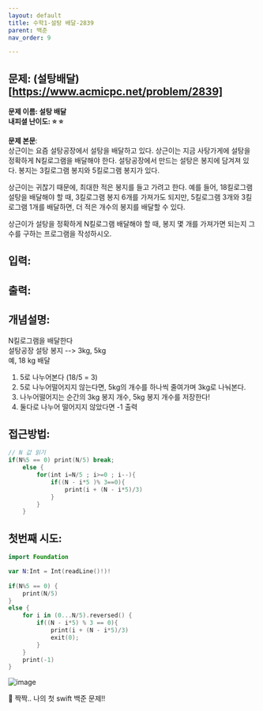 ```yaml
---
layout: default
title: 수학1-설탕 배달-2839
parent: 백준
nav_order: 9

---
```


## 문제: (설탕배달)[https://www.acmicpc.net/problem/2839] 
**문제 이름: 설탕 배달**  
**내피셜 난이도: :star: :star:**  

**문제 본문**:  
상근이는 요즘 설탕공장에서 설탕을 배달하고 있다. 상근이는 지금 사탕가게에 설탕을 정확하게 N킬로그램을 배달해야 한다. 설탕공장에서 만드는 설탕은 봉지에 담겨져 있다. 봉지는 3킬로그램 봉지와 5킬로그램 봉지가 있다.

상근이는 귀찮기 때문에, 최대한 적은 봉지를 들고 가려고 한다. 예를 들어, 18킬로그램 설탕을 배달해야 할 때, 3킬로그램 봉지 6개를 가져가도 되지만, 5킬로그램 3개와 3킬로그램 1개를 배달하면, 더 적은 개수의 봉지를 배달할 수 있다.

상근이가 설탕을 정확하게 N킬로그램 배달해야 할 때, 봉지 몇 개를 가져가면 되는지 그 수를 구하는 프로그램을 작성하시오.

## 입력:   

## 출력:   

## 개념설명:   
N킬로그램을 배달한다  
설탕공장 설탕 봉지 --> 3kg, 5kg  
예, 18 kg 배달 
1. 5로 나누어본다 (18/5 = 3)
2. 5로 나누어떨어지지 않는다면, 5kg의 개수를 하나씩 줄여가며 3kg로 나눠본다.
3. 나누어떨어지는 순간의 3kg 봉지 개수, 5kg 봉지 개수를 저장한다!
4. 둘다로 나누어 떨어지지 않았다면 -1 출력 

## 접근방법:   
```swift
// N 값 읽기
if(N%5 == 0) print(N/5) break;
    else {
        for(int i=N/5 ; i>=0 ; i--){
            if((N - i*5 )% 3==0){
                print(i + (N - i*5)/3)
            }
        }   
    }


```
## 첫번째 시도:   
```swift
import Foundation

var N:Int = Int(readLine()!)!
    
if(N%5 == 0) {
    print(N/5)
}
else {
    for i in (0...N/5).reversed() {
        if((N - i*5) % 3 == 0){
            print(i + (N - i*5)/3)
            exit(0);
        }
    }
    print(-1)
}

``` 

![image](https://user-images.githubusercontent.com/37579661/92346326-5a48b180-f107-11ea-9876-c985edab6e8b.png)

:clap: 짝짝.. 나의 첫 swift 백준 문제!!  
